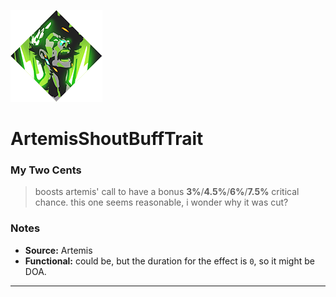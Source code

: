 ![](BoonIcons/Artemis_04_Large.png)
# ArtemisShoutBuffTrait 

### My Two Cents
>boosts artemis' call to have a bonus **3%**/**4.5%**/**6%**/**7.5%** critical chance. this one seems reasonable, i wonder why it was cut?

### Notes
* **Source:** Artemis
* **Functional:** could be, but the duration for the effect is `0`, so it might be DOA.

---
